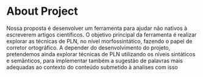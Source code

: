 # About Project

<p>Nossa proposta é desenvolver um ferramenta para ajudar não nativos à escreverem artigos científicos. O objetivo principal da ferramenta é realizar explorar as técnicas de PLN, no nível morfossintático, fazendo o papel de corretor ortográfico.
A depender do desenvolvimento do projeto, pretendemos ainda explorar técnicas de PLN utilizando os níveis sintáticos e semânticos, para implementar também a sugestão de palavras mais adequadas ao contexto do conteúdo submetido à analises com isso</p>
